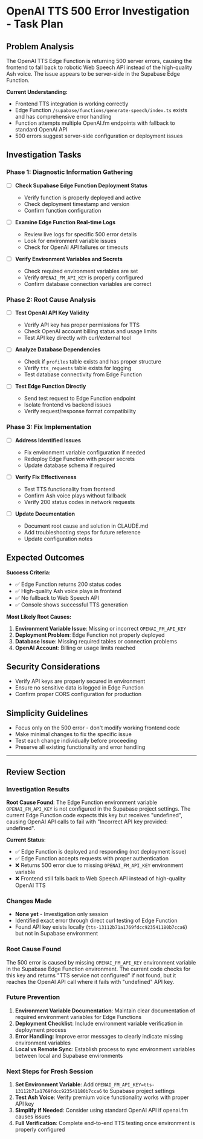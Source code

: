 # OpenAI TTS 500 Error Investigation - Task Plan

## Problem Analysis
The OpenAI TTS Edge Function is returning 500 server errors, causing the frontend to fall back to robotic Web Speech API instead of the high-quality Ash voice. The issue appears to be server-side in the Supabase Edge Function.

**Current Understanding:**
- Frontend TTS integration is working correctly
- Edge Function `/supabase/functions/generate-speech/index.ts` exists and has comprehensive error handling
- Function attempts multiple OpenAI.fm endpoints with fallback to standard OpenAI API
- 500 errors suggest server-side configuration or deployment issues

## Investigation Tasks

### Phase 1: Diagnostic Information Gathering
- [ ] **Check Supabase Edge Function Deployment Status**
  - Verify function is properly deployed and active
  - Check deployment timestamp and version
  - Confirm function configuration

- [ ] **Examine Edge Function Real-time Logs**
  - Review live logs for specific 500 error details
  - Look for environment variable issues
  - Check for OpenAI API failures or timeouts

- [ ] **Verify Environment Variables and Secrets**
  - Check required environment variables are set
  - Verify `OPENAI_FM_API_KEY` is properly configured
  - Confirm database connection variables are correct

### Phase 2: Root Cause Analysis
- [ ] **Test OpenAI API Key Validity**
  - Verify API key has proper permissions for TTS
  - Check OpenAI account billing status and usage limits
  - Test API key directly with curl/external tool

- [ ] **Analyze Database Dependencies**
  - Check if `profiles` table exists and has proper structure
  - Verify `tts_requests` table exists for logging
  - Test database connectivity from Edge Function

- [ ] **Test Edge Function Directly**
  - Send test request to Edge Function endpoint
  - Isolate frontend vs backend issues
  - Verify request/response format compatibility

### Phase 3: Fix Implementation
- [ ] **Address Identified Issues**
  - Fix environment variable configuration if needed
  - Redeploy Edge Function with proper secrets
  - Update database schema if required

- [ ] **Verify Fix Effectiveness**
  - Test TTS functionality from frontend
  - Confirm Ash voice plays without fallback
  - Verify 200 status codes in network requests

- [ ] **Update Documentation**
  - Document root cause and solution in CLAUDE.md
  - Add troubleshooting steps for future reference
  - Update configuration notes

## Expected Outcomes

**Success Criteria:**
- ✅ Edge Function returns 200 status codes
- ✅ High-quality Ash voice plays in frontend
- ✅ No fallback to Web Speech API
- ✅ Console shows successful TTS generation

**Most Likely Root Causes:**
1. **Environment Variable Issue**: Missing or incorrect `OPENAI_FM_API_KEY`
2. **Deployment Problem**: Edge Function not properly deployed
3. **Database Issue**: Missing required tables or connection problems
4. **OpenAI Account**: Billing or usage limits reached

## Security Considerations
- Verify API keys are properly secured in environment
- Ensure no sensitive data is logged in Edge Function
- Confirm proper CORS configuration for production

## Simplicity Guidelines
- Focus only on the 500 error - don't modify working frontend code
- Make minimal changes to fix the specific issue
- Test each change individually before proceeding
- Preserve all existing functionality and error handling

---

## Review Section

### Investigation Results
**Root Cause Found**: The Edge Function environment variable `OPENAI_FM_API_KEY` is not configured in the Supabase project settings. The current Edge Function code expects this key but receives "undefined", causing OpenAI API calls to fail with "Incorrect API key provided: undefined".

**Current Status**: 
- ✅ Edge Function is deployed and responding (not deployment issue)
- ✅ Edge Function accepts requests with proper authentication 
- ❌ Returns 500 error due to missing `OPENAI_FM_API_KEY` environment variable
- ❌ Frontend still falls back to Web Speech API instead of high-quality OpenAI TTS

### Changes Made
- **None yet** - Investigation only session
- Identified exact error through direct curl testing of Edge Function
- Found API key exists locally (`tts-13112b71a1769fdcc923541180b7cca6`) but not in Supabase environment

### Root Cause Found
The 500 error is caused by missing `OPENAI_FM_API_KEY` environment variable in the Supabase Edge Function environment. The current code checks for this key and returns "TTS service not configured" if not found, but it reaches the OpenAI API call where it fails with "undefined" API key.

### Future Prevention
1. **Environment Variable Documentation**: Maintain clear documentation of required environment variables for Edge Functions
2. **Deployment Checklist**: Include environment variable verification in deployment process
3. **Error Handling**: Improve error messages to clearly indicate missing environment variables
4. **Local vs Remote Sync**: Establish process to sync environment variables between local and Supabase environments

### Next Steps for Fresh Session
1. **Set Environment Variable**: Add `OPENAI_FM_API_KEY=tts-13112b71a1769fdcc923541180b7cca6` to Supabase project settings
2. **Test Ash Voice**: Verify premium voice functionality works with proper API key
3. **Simplify if Needed**: Consider using standard OpenAI API if openai.fm causes issues
4. **Full Verification**: Complete end-to-end TTS testing once environment is properly configured